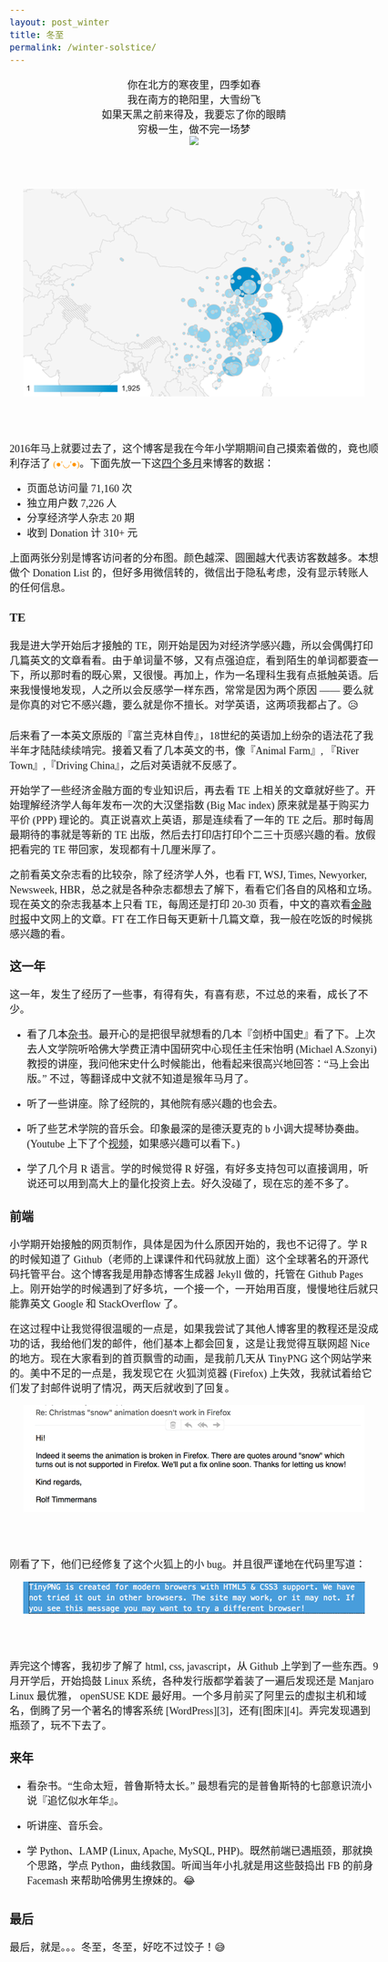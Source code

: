 ```yaml
---
layout: post_winter
title: 冬至
permalink: /winter-solstice/
---
```


<div class="message" style="text-align: center; font-size: 18px;">
  你在北方的寒夜里，四季如春<br/>
  我在南方的艳阳里，大雪纷飞<br/>
  如果天黑之前来得及，我要忘了你的眼睛<br/>
  穷极一生，做不完一场梦<br/>
</div>

<header class="xmas snow">
<div class="upload" style="position: relative; max-width: 600px; 
    margin: 0 auto;">
<img src="https://paypal.b0.upaiyun.com/public/img/blog/ga_world_2016.png" />
</div>
</header>
<!--more-->

<header class="xmas snow">
<div class="upload" style="position: relative; max-width: 600px; 
    margin: 0 auto; margin-bottom: 30px">
<img src="/public/img/blog/ga_china_2016.png" />
</div>
</header>
<div id="player1" class="aplayer"></div>

2016年马上就要过去了，这个博客是我在今年小学期期间自己摸索着做的，竟也顺利存活了 <span id="span_dt_dt"></span><span class="my-face">(●'◡'●)</span>。下面先放一下这[四个多月][6]来博客的数据：

* 页面总访问量 71,160 次
* 独立用户数 7,226 人
* 分享经济学人杂志 20 期
* 收到 Donation 计 310+ 元

上面两张分别是博客访问者的分布图。颜色越深、圆圈越大代表访客数越多。本想做个 Donation List 的，但好多用微信转的，微信出于隐私考虑，没有显示转账人的任何信息。

### TE
我是进大学开始后才接触的 TE，刚开始是因为对经济学感兴趣，所以会偶偶打印几篇英文的文章看看。由于单词量不够，又有点强迫症，看到陌生的单词都要查一下，所以那时看的既心累，又很慢。再加上，作为一名理科生我有点抵触英语。后来我慢慢地发现，人之所以会反感学一样东西，常常是因为两个原因 —— 要么就是你真的对它不感兴趣，要么就是你不擅长。对学英语，这两项我都占了。:disappointed_relieved:

后来看了一本英文原版的『富兰克林自传』，18世纪的英语加上纷杂的语法花了我半年才陆陆续续啃完。接着又看了几本英文的书，像『Animal Farm』, 『River Town』,『Driving China』，之后对英语就不反感了。

开始学了一些经济金融方面的专业知识后，再去看 TE 上相关的文章就好些了。开始理解经济学人每年发布一次的大汉堡指数 (Big Mac index) 原来就是基于购买力平价 (PPP) 理论的。真正说喜欢上英语，那是连续看了一年的 TE 之后。那时每周最期待的事就是等新的 TE 出版，然后去打印店打印个二三十页感兴趣的看。放假把看完的 TE 带回家，发现都有十几厘米厚了。

之前看英文杂志看的比较杂，除了经济学人外，也看 FT, WSJ, Times, Newyorker, Newsweek, HBR，总之就是各种杂志都想去了解下，看看它们各自的风格和立场。现在英文的杂志我基本上只看 TE，每周还是打印 20-30 页看，中文的喜欢看[金融时报][1]中文网上的文章。FT 在工作日每天更新十几篇文章，我一般在吃饭的时候挑感兴趣的看。

### 这一年

这一年，发生了经历了一些事，有得有失，有喜有悲，不过总的来看，成长了不少。

* 看了几本[杂书][2]。最开心的是把很早就想看的几本『剑桥中国史』看了下。上次去人文学院听哈佛大学费正清中国研究中心现任主任宋怡明 (Michael A.Szonyi) 教授的讲座，我问他宋史什么时候能出，他看起来很高兴地回答：“马上会出版。” 不过，等翻译成中文就不知道是猴年马月了。

* 听了一些讲座。除了经院的，其他院有感兴趣的也会去。

* 听了些艺术学院的音乐会。印象最深的是德沃夏克的 b 小调大提琴协奏曲。(Youtube 上下了个[视频][5]，如果感兴趣可以看下。)

* 学了几个月 R 语言。学的时候觉得 R 好强，有好多支持包可以直接调用，听说还可以用到高大上的量化投资上去。好久没碰了，现在忘的差不多了。


### 前端

小学期开始接触的网页制作，具体是因为什么原因开始的，我也不记得了。学 R 的时候知道了 Github（老师的上课课件和代码就放上面）这个全球著名的开源代码托管平台。这个博客我是用静态博客生成器 Jekyll 做的，托管在 Github Pages 上。刚开始学的时候遇到了好多坑，一个接一个，一开始用百度，慢慢地往后就只能靠英文 Google 和 StackOverflow 了。

在这过程中让我觉得很温暖的一点是，如果我尝试了其他人博客里的教程还是没成功的话，我给他们发的邮件，他们基本上都会回复，这是让我觉得互联网超 Nice 的地方。现在大家看到的首页飘雪的动画，是我前几天从 TinyPNG 这个网站学来的。美中不足的一点是，我发现它在 <i class="fa fa-firefox" style="color: #E66000"></i> 火狐浏览器 (Firefox) 上失效，我就试着给它们发了封邮件说明了情况，两天后就收到了回复。

<header class="xmas snow">
<div class="upload" style="position: relative; max-width: 600px; 
    margin: 0 auto;">
<img src="/public/img/blog/ga_tinypng_2016.png" />
</div>
</header>

刚看了下，他们已经修复了这个火狐上的小 bug。并且很严谨地在代码里写道：
<header class="xmas snow">
<div class="upload" style="position: relative; max-width: 600px; 
    margin: 0 auto;">
<img src="/public/img/blog/ga_tinypng_fixed.png" />
</div>
</header>
弄完这个博客，我初步了解了 html, css, javascript，从 Github 上学到了一些东西。9月开学后，开始捣鼓 <i class="fa fa-linux"></i> Linux 系统，各种发行版都学着装了一遍后发现还是 Manjaro Linux 最优雅， openSUSE KDE 最好用。一个多月前买了阿里云的虚拟主机和域名，倒腾了另一个著名的博客系统 [WordPress][3]，还有[图床][4]。弄完发现遇到瓶颈了，玩不下去了。



### 来年

* 看杂书。“生命太短，普鲁斯特太长。” 最想看完的是普鲁斯特的七部意识流小说『追忆似水年华』。

* 听讲座、音乐会。

* 学 Python、LAMP (Linux, Apache, MySQL, PHP)。既然前端已遇瓶颈，那就换个思路，学点 Python，曲线救国。听闻当年小扎就是用这些鼓捣出 FB 的前身 Facemash 来帮助哈佛男生撩妹的。:joy:

### 最后

最后，就是。。。冬至，冬至，好吃不过饺子！:sweat_smile:


<style>
.emoji{
    width:1.3em;
    height:1.3em;
    display: inline-block;
    margin-bottom: .5em;
}
.post-date, .social-icons{
  font-size: 20px;
}
.my-face{
  font-size: 15px;
  color: #FF9500 
}
#player1{
  margin-top: 20px;
  margin-bottom: 20px;
  width:83%; margin: 0 auto; margin-bottom: 30px;
}
body {
    font-family: Times, Helvetica, Tahoma, Arial, STXihei, "华文细黑", "Microsoft YaHei", "微软雅黑", SimSun, "宋体", Heiti, "黑体", sans-serif;
}
@media (min-width:38em) {
    body {
    font-size: 18px;
}
}
</style>

<body>
<script>
  function show_date_time(){
  window.setTimeout("show_date_time()", 1000);
  BirthDay=new Date("8/9/2016 21:30:00");
  today=new Date();
  timeold=(today.getTime()-BirthDay.getTime());
  sectimeold=timeold/1000
  secondsold=Math.floor(sectimeold);
  msPerDay=24*60*60*1000
  e_daysold=timeold/msPerDay
  daysold=Math.floor(e_daysold);
  e_hrsold=(e_daysold-daysold)*24;
  hrsold=Math.floor(e_hrsold);
  e_minsold=(e_hrsold-hrsold)*60;
  minsold=Math.floor((e_hrsold-hrsold)*60);
  seconds=Math.floor((e_minsold-minsold)*60);
  span_dt_dt.innerHTML=""+daysold+"天"+hrsold+"小时"+minsold+"分"+seconds+"秒";
  }
show_date_time();
</script>
</body>

[1]: http://www.ftchinese.com/

[2]: https://xmuplus.github.io/books/

[3]: http://xmuplus.me/

[4]: http://xmuplus.me/cloud/

[5]: http://ohe8sijup.bkt.clouddn.com/Dvorak.mp4

[6]: https://xmuplus.github.io/changelog/
